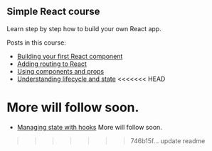 ## Simple React course

Learn step by step how to build your own React app.

Posts in this course:
- [Building your first React component](https://www.coolbytes.io/post/1244/building-your-first-react-component)
- [Adding routing to React](https://www.coolbytes.io/post/1245/adding-routing-to-react)
- [Using components and props](https://www.coolbytes.io/post/1246/using-components-and-props)
- [Understanding lifecycle and state](https://www.coolbytes.io/post/1247/understanding-state-and-component-lifecycle)
<<<<<<< HEAD

More will follow soon.
=======
- [Managing state with hooks](https://www.coolbytes.io/post/1248/managing-state-with-hooks)
More will follow soon.
>>>>>>> 746b15f... update readme
